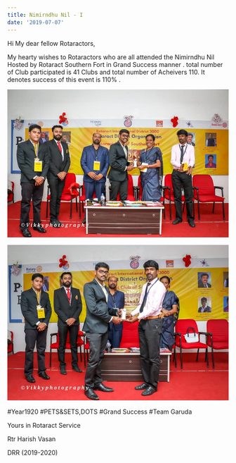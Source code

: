 ```yaml
---
title: Nimirndhu Nil - I
date: '2019-07-07'
---
```

Hi My dear fellow Rotaractors,

My hearty wishes to Rotaractors who are all attended the Nimirndhu Nil Hosted by Rotaract Southern Fort in Grand Success manner . total number of Club participated is 41 Clubs and total number of Acheivers 110. It denotes success of this event is 110% .

![](/assets/images/announcement_posts/pets-sets-2.jpeg)

![](/assets/images/announcement_posts/pets-sets.jpeg)

\#Year1920
\#PETS&SETS,DOTS
\#Grand Success
\#Team Garuda

Yours in Rotaract Service

Rtr Harish Vasan

DRR (2019-2020)
